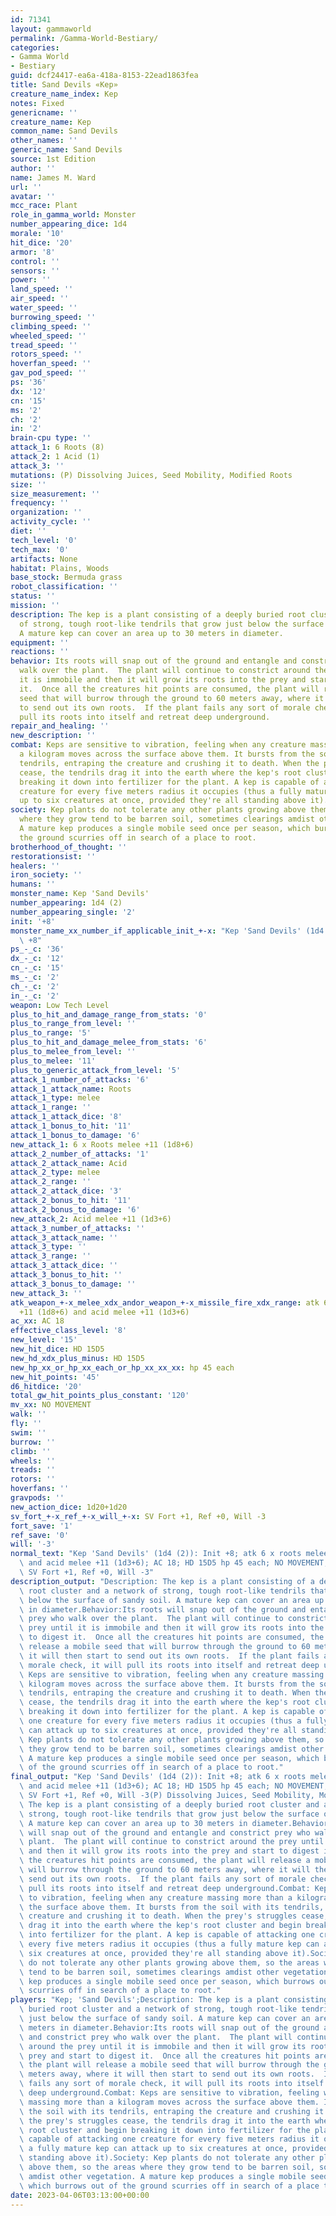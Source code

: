 ```yaml
---
id: 71341
layout: gammaworld
permalink: /Gamma-World-Bestiary/
categories:
- Gamma World
- Bestiary
guid: dcf24417-ea6a-418a-8153-22ead1863fea
title: Sand Devils «Kep»
creature_name_index: Kep
notes: Fixed
genericname: ''
creature_name: Kep
common_name: Sand Devils
other_names: ''
generic_name: Sand Devils
source: 1st Edition
author: ''
name: James M. Ward
url: ''
avatar: ''
mcc_race: Plant
role_in_gamma_world: Monster
number_appearing_dice: 1d4
morale: '10'
hit_dice: '20'
armor: '8'
control: ''
sensors: ''
power: ''
land_speed: ''
air_speed: ''
water_speed: ''
burrowing_speed: ''
climbing_speed: ''
wheeled_speed: ''
tread_speed: ''
rotors_speed: ''
hoverfan_speed: ''
gav_pod_speed: ''
ps: '36'
dx: '12'
cn: '15'
ms: '2'
ch: '2'
in: '2'
brain-cpu type: ''
attack_1: 6 Roots (8)
attack_2: 1 Acid (1)
attack_3: ''
mutations: (P) Dissolving Juices, Seed Mobility, Modified Roots
size: ''
size_measurement: ''
frequency: ''
organization: ''
activity_cycle: ''
diet: ''
tech_level: '0'
tech_max: '0'
artifacts: None
habitat: Plains, Woods
base_stock: Bermuda grass
robot_classification: ''
status: ''
mission: ''
description: The kep is a plant consisting of a deeply buried root cluster and a network
  of strong, tough root-like tendrils that grow just below the surface of sandy soil.
  A mature kep can cover an area up to 30 meters in diameter.
equipment: ''
reactions: ''
behavior: Its roots will snap out of the ground and entangle and constrict prey who
  walk over the plant.  The plant will continue to constrict around the prey until
  it is immobile and then it will grow its roots into the prey and start to digest
  it.  Once all the creatures hit points are consumed, the plant will release a mobile
  seed that will burrow through the ground to 60 meters away, where it will then start
  to send out its own roots.  If the plant fails any sort of morale check, it will
  pull its roots into itself and retreat deep underground.
repair_and_healing: ''
new_description: ''
combat: Keps are sensitive to vibration, feeling when any creature massing more than
  a kilogram moves across the surface above them. It bursts from the soil with its
  tendrils, entraping the creature and crushing it to death. When the prey's struggles
  cease, the tendrils drag it into the earth where the kep's root cluster and begin
  breaking it down into fertilizer for the plant. A kep is capable of attacking one
  creature for every five meters radius it occupies (thus a fully mature kep can attack
  up to six creatures at once, provided they're all standing above it).
society: Kep plants do not tolerate any other plants growing above them, so the areas
  where they grow tend to be barren soil, sometimes clearings amdist other vegetation.
  A mature kep produces a single mobile seed once per season, which burrows out of
  the ground scurries off in search of a place to root.
brotherhood_of_thought: ''
restorationsist: ''
healers: ''
iron_society: ''
humans: ''
monster_name: Kep 'Sand Devils'
number_appearing: 1d4 (2)
number_appearing_single: '2'
init: '+8'
monster_name_xx_number_if_applicable_init_+-x: "Kep 'Sand Devils' (1d4 (2)): Init\
  \ +8"
ps_-_c: '36'
dx_-_c: '12'
cn_-_c: '15'
ms_-_c: '2'
ch_-_c: '2'
in_-_c: '2'
weapon: Low Tech Level
plus_to_hit_and_damage_range_from_stats: '0'
plus_to_range_from_level: ''
plus_to_range: '5'
plus_to_hit_and_damage_melee_from_stats: '6'
plus_to_melee_from_level: ''
plus_to_melee: '11'
plus_to_generic_attack_from_level: '5'
attack_1_number_of_attacks: '6'
attack_1_attack_name: Roots
attack_1_type: melee
attack_1_range: ''
attack_1_attack_dice: '8'
attack_1_bonus_to_hit: '11'
attack_1_bonus_to_damage: '6'
new_attack_1: 6 x Roots melee +11 (1d8+6)
attack_2_number_of_attacks: '1'
attack_2_attack_name: Acid
attack_2_type: melee
attack_2_range: ''
attack_2_attack_dice: '3'
attack_2_bonus_to_hit: '11'
attack_2_bonus_to_damage: '6'
new_attack_2: Acid melee +11 (1d3+6)
attack_3_number_of_attacks: ''
attack_3_attack_name: ''
attack_3_type: ''
attack_3_range: ''
attack_3_attack_dice: ''
attack_3_bonus_to_hit: ''
attack_3_bonus_to_damage: ''
new_attack_3: ''
atk_weapon_+-x_melee_xdx_andor_weapon_+-x_missile_fire_xdx_range: atk 6 x roots melee
  +11 (1d8+6) and acid melee +11 (1d3+6)
ac_xx: AC 18
effective_class_level: '8'
new_level: '15'
new_hit_dice: HD 15D5
new_hd_xdx_plus_minus: HD 15D5
new_hp_xx_or_hp_xx_each_or_hp_xx_xx_xx: hp 45 each
new_hit_points: '45'
d6_hitdice: '20'
total_gw_hit_points_plus_constant: '120'
mv_xx: NO MOVEMENT
walk: ''
fly: ''
swim: ''
burrow: ''
climb: ''
wheels: ''
treads: ''
rotors: ''
hoverfans: ''
gravpods: ''
new_action_dice: 1d20+1d20
sv_fort_+-x_ref_+-x_will_+-x: SV Fort +1, Ref +0, Will -3
fort_save: '1'
ref_save: '0'
will: '-3'
normal_text: "Kep 'Sand Devils' (1d4 (2)): Init +8; atk 6 x roots melee +11 (1d8+6)\
  \ and acid melee +11 (1d3+6); AC 18; HD 15D5 hp 45 each; NO MOVEMENT; 1d20+1d20;\
  \ SV Fort +1, Ref +0, Will -3"
description_output: "Description: The kep is a plant consisting of a deeply buried\
  \ root cluster and a network of strong, tough root-like tendrils that grow just\
  \ below the surface of sandy soil. A mature kep can cover an area up to 30 meters\
  \ in diameter.Behavior:Its roots will snap out of the ground and entangle and constrict\
  \ prey who walk over the plant.  The plant will continue to constrict around the\
  \ prey until it is immobile and then it will grow its roots into the prey and start\
  \ to digest it.  Once all the creatures hit points are consumed, the plant will\
  \ release a mobile seed that will burrow through the ground to 60 meters away, where\
  \ it will then start to send out its own roots.  If the plant fails any sort of\
  \ morale check, it will pull its roots into itself and retreat deep underground.Combat:\
  \ Keps are sensitive to vibration, feeling when any creature massing more than a\
  \ kilogram moves across the surface above them. It bursts from the soil with its\
  \ tendrils, entraping the creature and crushing it to death. When the prey's struggles\
  \ cease, the tendrils drag it into the earth where the kep's root cluster and begin\
  \ breaking it down into fertilizer for the plant. A kep is capable of attacking\
  \ one creature for every five meters radius it occupies (thus a fully mature kep\
  \ can attack up to six creatures at once, provided they're all standing above it).Society:\
  \ Kep plants do not tolerate any other plants growing above them, so the areas where\
  \ they grow tend to be barren soil, sometimes clearings amdist other vegetation.\
  \ A mature kep produces a single mobile seed once per season, which burrows out\
  \ of the ground scurries off in search of a place to root."
final_output: "Kep 'Sand Devils' (1d4 (2)): Init +8; atk 6 x roots melee +11 (1d8+6)\
  \ and acid melee +11 (1d3+6); AC 18; HD 15D5 hp 45 each; NO MOVEMENT; 1d20+1d20;\
  \ SV Fort +1, Ref +0, Will -3(P) Dissolving Juices, Seed Mobility, Modified RootsDescription:\
  \ The kep is a plant consisting of a deeply buried root cluster and a network of\
  \ strong, tough root-like tendrils that grow just below the surface of sandy soil.\
  \ A mature kep can cover an area up to 30 meters in diameter.Behavior:Its roots\
  \ will snap out of the ground and entangle and constrict prey who walk over the\
  \ plant.  The plant will continue to constrict around the prey until it is immobile\
  \ and then it will grow its roots into the prey and start to digest it.  Once all\
  \ the creatures hit points are consumed, the plant will release a mobile seed that\
  \ will burrow through the ground to 60 meters away, where it will then start to\
  \ send out its own roots.  If the plant fails any sort of morale check, it will\
  \ pull its roots into itself and retreat deep underground.Combat: Keps are sensitive\
  \ to vibration, feeling when any creature massing more than a kilogram moves across\
  \ the surface above them. It bursts from the soil with its tendrils, entraping the\
  \ creature and crushing it to death. When the prey's struggles cease, the tendrils\
  \ drag it into the earth where the kep's root cluster and begin breaking it down\
  \ into fertilizer for the plant. A kep is capable of attacking one creature for\
  \ every five meters radius it occupies (thus a fully mature kep can attack up to\
  \ six creatures at once, provided they're all standing above it).Society: Kep plants\
  \ do not tolerate any other plants growing above them, so the areas where they grow\
  \ tend to be barren soil, sometimes clearings amdist other vegetation. A mature\
  \ kep produces a single mobile seed once per season, which burrows out of the ground\
  \ scurries off in search of a place to root."
players: "Kep; 'Sand Devils';Description: The kep is a plant consisting of a deeply\
  \ buried root cluster and a network of strong, tough root-like tendrils that grow\
  \ just below the surface of sandy soil. A mature kep can cover an area up to 30\
  \ meters in diameter.Behavior:Its roots will snap out of the ground and entangle\
  \ and constrict prey who walk over the plant.  The plant will continue to constrict\
  \ around the prey until it is immobile and then it will grow its roots into the\
  \ prey and start to digest it.  Once all the creatures hit points are consumed,\
  \ the plant will release a mobile seed that will burrow through the ground to 60\
  \ meters away, where it will then start to send out its own roots.  If the plant\
  \ fails any sort of morale check, it will pull its roots into itself and retreat\
  \ deep underground.Combat: Keps are sensitive to vibration, feeling when any creature\
  \ massing more than a kilogram moves across the surface above them. It bursts from\
  \ the soil with its tendrils, entraping the creature and crushing it to death. When\
  \ the prey's struggles cease, the tendrils drag it into the earth where the kep's\
  \ root cluster and begin breaking it down into fertilizer for the plant. A kep is\
  \ capable of attacking one creature for every five meters radius it occupies (thus\
  \ a fully mature kep can attack up to six creatures at once, provided they're all\
  \ standing above it).Society: Kep plants do not tolerate any other plants growing\
  \ above them, so the areas where they grow tend to be barren soil, sometimes clearings\
  \ amdist other vegetation. A mature kep produces a single mobile seed once per season,\
  \ which burrows out of the ground scurries off in search of a place to root.|"
date: 2023-04-06T03:13:00+00:00
---
```

</br>